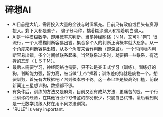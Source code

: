 # 碎想AI
* AI目前是大坑，需要投入大量的金钱与时间填充。目前只有政府或巨头有资源投入。剩下大都是骗子，
骗子分两种，揣着糊涂骗人和揣着明白骗人。
* AI是一种模糊数学，即用概率来判断。当前神经网络（ＮＮ，又可叫“狗”）很流行，一个人模糊判断容易出错，集合多个人的判断正确概率就大很多。从一个角度来判断容易出错，从多个角度来合作判断（即深层）。一个时间帧内判断容易出错，多个时间帧联系起来。当然联系过多时，就要把一些联系，有选择的忘却（ＬＳＴＭ）。
* 最后人需要学习，神经网络也需要，只不过是突击式学习（训练）。训练好的狗，判断能力强，智力高，被当做“上帝”捧着；训练差的狗就是废物一个。想要训狗，首先有大数据吧？否则根本喂不饱。这一条已经是极高的门槛，前段新闻连三星想训狗，数据都不够。
* 有条件后，训练的方法又是麻烦，目前又没有成熟方法，更痛苦的是，一个行业训练的经验，在其他行业中可借鉴的部分很少，只能自己试错。最后看到就是一班数学顶级人材在用不同方法训狗。
* "RULE" is very important.
